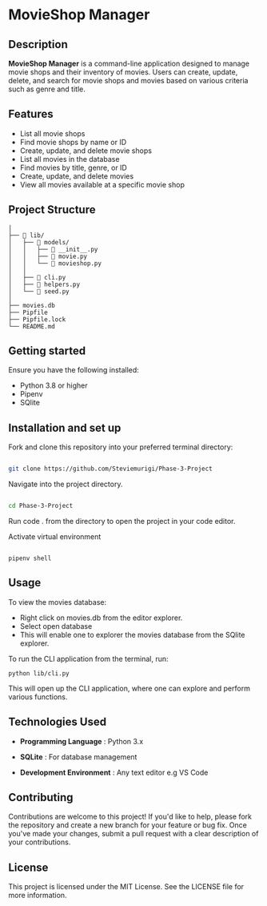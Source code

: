 # MovieShop Manager

## Description

**MovieShop Manager** is a command-line application designed to manage movie shops and their inventory of movies. Users can create, update, delete, and search for movie shops and movies based on various criteria such as genre and title.

## Features

- List all movie shops
- Find movie shops by name or ID
- Create, update, and delete movie shops
- List all movies in the database
- Find movies by title, genre, or ID
- Create, update, and delete movies
- View all movies available at a specific movie shop

## Project Structure

```
│
├── 📂 lib/                   
│   ├── 📂 models/
│   │   ├── 📄 __init__.py            
│   │   ├── 📄 movie.py
│   │   └── 📄 movieshop.py            
│   │   
│   ├── 📄 cli.py   
│   ├── 📄 helpers.py
│   └── 📄 seed.py
│      
├── movies.db                 
├── Pipfile
├── Pipfile.lock
└── README.md                

```

## Getting started

Ensure you have the following installed:

- Python 3.8 or higher
- Pipenv 
- SQlite

## Installation and set up

Fork and clone this repository into your preferred terminal directory:

```bash

git clone https://github.com/Steviemurigi/Phase-3-Project

```

Navigate into the project directory.

```bash

cd Phase-3-Project

```

Run code . from the directory to open the project in your code editor.

Activate virtual environment

```

pipenv shell

```
## Usage

To view the movies database:

- Right click on movies.db from the editor explorer.
- Select open database
- This will enable one to explorer the movies database from the SQlite explorer.

To run the CLI application from the terminal, run:

```
python lib/cli.py

```

This will open up the CLI application, where one can explore and perform various functions.

## Technologies Used

- **Programming Language** : Python 3.x

- **SQLite** : For database management

- **Development Environment** : Any text editor e.g VS Code

## Contributing

Contributions are welcome to this project! If you'd like to help, please fork the repository and create a new branch for your feature or bug fix. Once you've made your changes, submit a pull request with a clear description of your contributions.

## License

This project is licensed under the MIT License. See the LICENSE file for more information.



